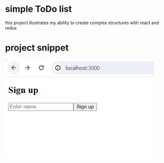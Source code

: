 # simple ToDo list
this project illustrates my ability to create complex structures with react and redux
# project snippet
![Preview](preview.jpg)